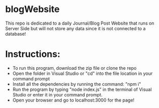 # blogWebsite
This repo is dedicated to a daily Journal/Blog Post Website that runs on Server Side but will not store any data since it is not connected to a database!

# Instructions:
- To run this program, download the zip file or clone the repo
- Open the folder in Visual Studio or "cd" into the file location in your command prompt
- Install all the dependencies by running the command: "npm i"
- Run the program by typing "node index.js" in the terminal of Visual Studio or enter it in your command prompt.
- Open your browser and go to localhost:3000 for the page!
